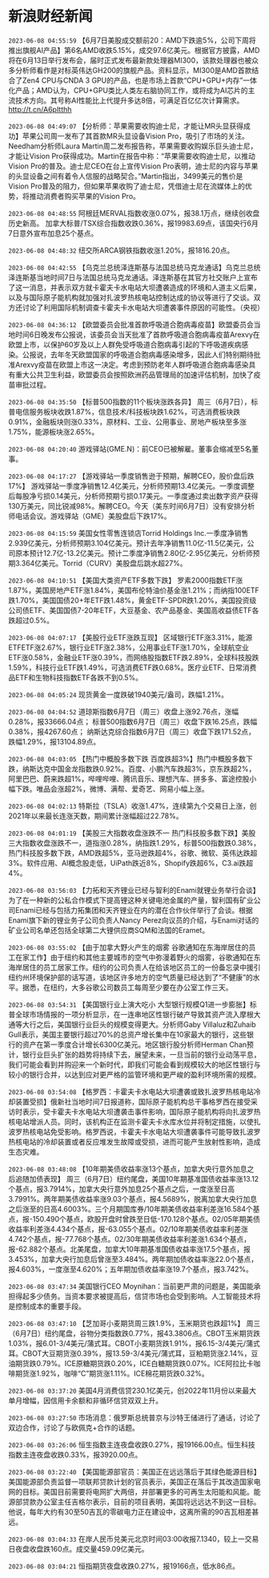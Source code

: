 # 新浪财经新闻
`2023-06-08 04:55:59` 【6月7日美股成交额前20：AMD下跌逾5%，公司下周将推出旗舰AI产品】第6名AMD收跌5.15%，成交97.6亿美元。根据官方披露，AMD将在6月13日举行发布会，届时正式发布最新款处理器MI300，该款处理器也被众多分析师看作是对标英伟达GH200的旗舰产品。资料显示，MI300是AMD首款结合了Zen4 CPU与CNDA 3 GPU的产品，也是市场上首款“CPU+GPU+内存”一体化产品；AMD认为，CPU+GPU类比人类左右脑协同工作，或将成为AI芯片的主流技术方向。其号称AI性能比上代提升多达8倍，可满足百亿亿次计算需求。http://t.cn/A6pItthh

`2023-06-08 04:49:07` 【分析师：苹果需要收购迪士尼，才能让MR头显获得成功】苹果公司周一发布了其首款MR头显设备Vision Pro，吸引了市场的关注。Needham分析师Laura Martin周二发布报告称，苹果需要收购娱乐巨头迪士尼，才能让Vision Pro获得成功。Martin在报告中称：“苹果需要收购迪士尼，以推动Vision Pro的普及。迪士尼CEO在台上宣传Vision Pro表明，迪士尼的内容与苹果的头显设备之间有着令人信服的战略契合。”Martin指出，3499美元的售价是Vision Pro普及的阻力，但如果苹果收购了迪士尼，凭借迪士尼在流媒体上的优势，将推动消费者购买苹果的Vision Pro。

`2023-06-08 04:48:55` 阿根廷MERVAL指数收涨0.07%，报38.1万点，继续创收盘历史新高。
加拿大标普/TSX综合指数收跌0.36%，报19983.69点，该国央行6月7日意外宣布加息25个基点。

`2023-06-08 04:48:32` 纽交所ARCA钢铁指数收涨1.20%，报1816.20点。

`2023-06-08 04:42:55` 【乌克兰总统泽连斯基与法国总统马克龙通话】乌克兰总统泽连斯基当地时间7日与法国总统马克龙通话。泽连斯基在其官方社交账户上宣布了这一消息，并表示双方就卡霍夫卡水电站大坝遭袭造成的环境和人道主义后果，以及与国际原子能机构就加强对扎波罗热核电站控制达成的协议等进行了交谈。双方还讨论了利用国际机制调查卡霍夫卡水电站大坝遭袭事件原因的可能性。（央视）

`2023-06-08 04:36:12` 【欧盟委员会批准首款呼吸道合胞病毒疫苗】欧盟委员会当地时间6日晚发布公报说，该委员会当天批准了首款呼吸道合胞病毒疫苗Arexvy在欧盟上市，以保护60岁及以上人群免受呼吸道合胞病毒引起的下呼吸道疾病感染。公报说，去年冬天欧盟国家的呼吸道合胞病毒感染增多，因此人们特别期待批准Arexvy疫苗在欧盟上市这一决定。考虑到预防老年人群呼吸道合胞病毒感染具有重大公共卫生利益，欧盟委员会按照欧洲药品管理局的加速评估机制，加快了疫苗审批过程。

`2023-06-08 04:35:50` 【标普500指数的11个板块涨跌各异】 周三（6月7日），标普电信服务板块收跌1.87%，信息技术/科技板块跌1.62%，可选消费板块跌0.91%，金融板块则涨0.33%，原材料、工业、公用事业、房地产板块至多涨1.75%，能源板块涨2.65%。

`2023-06-08 04:20:40` 游戏驿站(GME.N)：前CEO已被解雇。董事会缩减至5名董事。

`2023-06-08 04:17:27` 【游戏驿站一季度销售逊于预期，解聘CEO，股价盘后跌17%】 游戏驿站一季度净销售12.4亿美元，分析师预期13.4亿美元。一季度调整后每股净亏损0.14美元，分析师预期亏损0.17美元。一季度通过卖出数字资产获得130万美元，同比锐减98%。解聘CEO。今天（美东时间6月7日）没有安排分析师电话会议。游戏驿站（GME）美股盘后下跌17%。

`2023-06-08 04:15:59` 美国女性零售连锁店Torrid Holdings Inc.一季度净销售2.939亿美元，分析师预期3.104亿美元。预计去年净销售11.0亿-11.5亿美元，公司原本预计12.7亿-13.2亿美元。预计二季度净销售2.80亿-2.95亿美元，分析师预期3.364亿美元。Torrid（CURV）美股盘后跳水超27%。

`2023-06-08 04:10:51` 【美国大类资产ETF多数下跌】 罗素2000指数ETF涨1.87%，美国房地产ETF涨1.84%，美国布伦特油价基金涨1.21%；而纳指100ETF跌1.70%，美国国债20+年ETF跌1.48%，黄金ETF-SPDR跌1.20%，美国投资级公司债ETF、美国国债7-20年ETF，大豆基金、农产品基金、美国高收益债ETF各跌超过0.5%。

`2023-06-08 04:07:17` 【美股行业ETF涨跌互现】 区域银行ETF涨3.31%，能源ETFETF涨2.67%，银行业ETF涨2.38%，公用事业ETF涨1.70%，全球航空业ETF涨0.58%，金融业ETF涨0.39%，而网络股指数ETF跌2.89%，全球科技股跌1.59%，科技行业ETF跌1.49%，可选消费ETF跌0.68%。医疗业ETF、日常消费品ETF和生物科技指数ETF各跌不到0.5%。

`2023-06-08 04:05:24` 现货黄金一度跌破1940美元/盎司，跌幅1.21%。

`2023-06-08 04:04:52`   道琼斯指数6月7日（周三）收盘上涨92.76点，涨幅0.28%，报33666.04点；
标普500指数6月7日（周三）收盘下跌16.25点，跌幅0.38%，报4267.60点；
纳斯达克综合指数6月7日（周三）收盘下跌171.52点，跌幅1.29%，报13104.89点。

`2023-06-08 04:03:05` 【热门中概股多数下跌 百度跌超3%】热门中概股多数下跌，纳斯达克中国金龙指数跌0.92%。百度、小鹏汽车跌超3%，京东跌超2%，阿里巴巴、蔚来跌超1%，哔哩哔哩、腾讯音乐、理想汽车、拼多多、富途控股小幅下跌。唯品会涨超2%，微博、满帮、爱奇艺、网易小幅上涨。

`2023-06-08 04:02:13` 特斯拉（TSLA）收涨1.47%，连续第九个交易日上涨，创2021年以来最长连涨天数，期间累计涨幅超过22.78%。

`2023-06-08 04:01:19` 【美股三大指数收盘涨跌不一 热门科技股多数下跌】美股三大指数收盘涨跌不一，道指涨0.28%，纳指跌1.29%，标普500指数跌0.38%，热门科技股多数下跌，AMD跌超5%，亚马逊跌超4%，谷歌、微软、英伟达跌超3%。软件应用、AI概念股走低，UiPath跌近8%，Shopify跌超6%，C3.ai跌超4%。

`2023-06-08 03:56:03` 【力拓和天齐锂业已经与智利的Enami就锂业务举行会谈】为了在一种新的公私合作模式下提高锂这种关键电池金属的产量，智利国有矿业公司Enami已经与包括力拓集团和天齐锂业在内的潜在合作伙伴举行了会谈。根据Enami旗下新的锂业务子公司负责人Nancy Perez向议员的介绍，与Enami对话的矿业公司名单还包括全球第二大锂供应商SQM和法国的Eramet。

`2023-06-08 03:55:02` 【由于加拿大野火产生的烟雾 谷歌通知在东海岸居住的员工在家工作】由于纽约和其他主要城市的空气中弥漫着野火的烟雾，谷歌通知在东海岸居住的员工居家工作。纽约的公司负责人在给该地区员工的一份备忘录中援引纽约州环境保护部的话写道，该地区许多地方的空气质量已经达到了“不健康”的水平。据悉，在纽约，大多谷歌公司数员工每周至少要在办公室工作三天。

`2023-06-08 03:54:31` 【美国银行业上演大吃小 大型银行规模Q1进一步膨胀】标普全球市场情报的一项分析显示，在一连串地区性银行破产导致其资产流入摩根大通等大行之后，美国银行业巨头的规模变得更大。分析师Gaby Villaluz和Zuhaib Gull表示，美国主要银行超过70%的总资产增长集中在10家最大的银行，这些银行的资产在第一季度合计增长6300亿美元。地区银行股分析师Herman Chan预计，银行业巨头扩张的趋势将持续下去，展望未来，一旦当前的银行业动荡平息，我们可能会看到并购迎来一个新时代，即我们可能会看到规模较大的地区性银行与较小的银行合并，以达到应对更严格的监管环境和更严峻的盈利环境所需的规模。

`2023-06-08 03:54:08` 【格罗西：卡霍夫卡水电站大坝遭袭或致扎波罗热核电站冷却装置受损】俄新社当地时间7日报道称，国际原子能机构总干事格罗西在接受采访时表示，受卡霍夫卡水电站大坝遭袭击事件影响，国际原子能机构将向扎波罗热核电站增派人员。同时，该机构正在监测卡霍夫卡水库水位并将制定措施，以使扎波罗热核电站免受影响。格罗西说，卡霍夫卡水电站大坝遭袭事件可能导致扎波罗热核电站的冷却装置或者反应堆发生故障或受损，进而可能产生放射性影响，造成生态灾难。

`2023-06-08 03:48:08` 【10年期美债收益率涨13个基点，加拿大央行意外加息之后追随加债表现】 周三（6月7日）纽约尾盘，美国10年期基准国债收益率涨13.12个基点，报3.7914%，加拿大央行意外加息25个基点之后，一度涨至日高3.7991%。两年期美债收益率涨9.03个基点，报4.5689%，脱离加拿大央行加息之后涨至的日高4.6003%。三个月期国库券/10年期美债收益率利差涨16.584个基点，报-150.490个基点，欧股开盘时曾跌至日低-170.128个基点。02/05年期美债收益率利差涨4.434个基点，报-63.055个基点。02/10年期美债收益率利差涨4.742个基点，报-77.768个基点。02/30年期美债收益率利差涨1.634个基点，报-62.882个基点。北美尾盘，加拿大10年期基准国债收益率涨17.5个基点，报3.453%，加拿大央行加息后曾涨至3.484%。两年期加债收益率涨22.0个基点，报4.603%，一度涨至4.620%；五年期加债收益率涨19.7个基点，报3.742%。

`2023-06-08 03:47:34` 美国银行CEO Moynihan：当前更严肃的问题是，美国能承担得起多少债务。当资本要求被提高后，信贷市场也会受到影响。人工智能技术将是控制成本的重要手段。

`2023-06-08 03:47:10` 【芝加哥小麦期货周三跌1.9%，玉米期货也跌超1%】 周三（6月7日）纽约尾盘，谷物分类指数跌0.77%，报43.3806点。CBOT玉米期货跌1.03%，报6.01-3/4美元/蒲式耳。CBOT小麦期货跌1.91%，报6.15-3/4美元/蒲式耳。CBOT大豆期货涨0.39%，报13.59-3/4美元/蒲式耳，豆粕期货涨2.14%，豆油期货跌0.79%。ICE原糖期货跌0.20%，ICE白糖期货跌0.07%。ICE阿拉比卡咖啡期货涨1.92%，咖啡“C”期货涨1.11%。ICE棉花期货跌0.32%。

`2023-06-08 03:37:20` 美国4月消费信贷230.1亿美元，创2022年11月份以来最大单月增幅，因信用卡余额和非循环信贷双双上升。

`2023-06-08 03:27:50` 市场消息：俄罗斯总统普京与沙特王储进行了通话，讨论了双边合作，讨论了与欧佩克+合作的话题。

`2023-06-08 03:26:06` 恒生指数主连夜盘收跌0.27%，报19166.00点。恒生科技指数主连夜盘收跌0.33%，报3920.00点。

`2023-06-08 03:22:40` 【美国能源部官员：美国正在远远落后于其绿色能源目标】美国能源部负责监督一项联邦贷款计划的官员表示，美国正在落后于其改造国家电网的目标。美国目前需要将电网扩大两倍，并部署更多的可再生太阳能和风能。能源部贷款办公室主任吉格尔表示，目前的项目表明，美国将远远达不到这一目标。他说，每年大约有30至50吉瓦的零碳电力正在建设中，这离所需的90吉瓦相差甚远。

`2023-06-08 03:04:33` 在岸人民币兑美元北京时间03:00收报7.1340，较上一交易日夜盘收盘跌160点。成交量459.09亿美元。

`2023-06-08 03:04:21` 恒指期货夜盘收跌0.27%，报19166点，低水86点。

